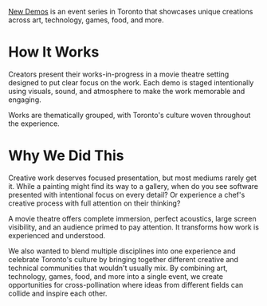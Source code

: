 [New Demos](https://www.newdemos.ca/) is an event series in Toronto that showcases unique creations across art, technology, games, food, and more.

# How It Works 

Creators present their works-in-progress in a movie theatre setting designed to put clear focus on the work. Each demo is staged intentionally using visuals, sound, and atmosphere to make the work memorable and engaging.

Works are thematically grouped, with Toronto's culture woven throughout the experience.

# Why We Did This 

Creative work deserves focused presentation, but most mediums rarely get it. While a painting might find its way to a gallery, when do you see software presented with intentional focus on every detail? Or experience a chef's creative process with full attention on their thinking?

A movie theatre offers complete immersion, perfect acoustics, large screen visibility, and an audience primed to pay attention. It transforms how work is experienced and understood.

We also wanted to blend multiple disciplines into one experience and celebrate Toronto's culture by bringing together different creative and technical communities that wouldn't usually mix. By combining art, technology, games, food, and more into a single event, we create opportunities for cross-pollination where ideas from different fields can collide and inspire each other.